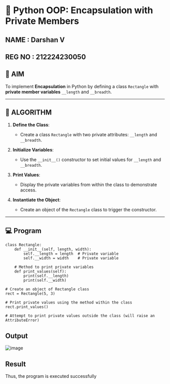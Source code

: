 # 🐍 Python OOP: Encapsulation with Private Members
## NAME : Darshan V
## REG NO : 212224230050
## 🎯 AIM

To implement **Encapsulation** in Python by defining a class `Rectangle` with **private member variables** `__length` and `__breadth`.

---

## 🧠 ALGORITHM

1. **Define the Class**:
   - Create a class `Rectangle` with two private attributes: `__length` and `__breadth`.

2. **Initialize Variables**:
   - Use the `__init__()` constructor to set initial values for `__length` and `__breadth`.

3. **Print Values**:
   - Display the private variables from within the class to demonstrate access.

4. **Instantiate the Object**:
   - Create an object of the `Rectangle` class to trigger the constructor.

---

## 💻 Program
```
class Rectangle:
    def __init__(self, length, width):
        self.__length = length  # Private variable
        self.__width = width    # Private variable
    
    # Method to print private variables
    def print_values(self):
        print(self.__length)
        print(self.__width)

# Create an object of Rectangle class
rect = Rectangle(5, 3)

# Print private values using the method within the class
rect.print_values()

# Attempt to print private values outside the class (will raise an AttributeError)
```
## Output
![image](https://github.com/user-attachments/assets/63fc5989-f95c-4771-8490-bdff81b7eeb4)

## Result
Thus, the program is executed successfully
